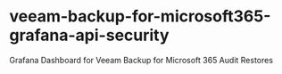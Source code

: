 # veeam-backup-for-microsoft365-grafana-api-security
 Grafana Dashboard for Veeam Backup for Microsoft 365 Audit Restores
